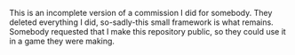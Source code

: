 This is an incomplete version of a commission I did for somebody. They deleted everything I did, so-sadly-this small framework is what remains. Somebody requested that I make this repository public, so they could use it in a game they were making.
